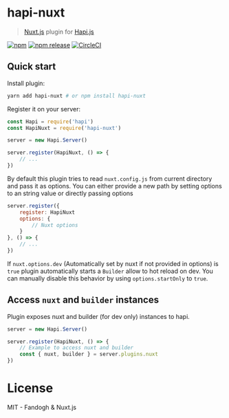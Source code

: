 # hapi-nuxt

> [Nuxt.js](https://nuxtjs.org) plugin for [Hapi.js](https://hapijs.com/)

[![npm](https://img.shields.io/npm/dt/hapi-nuxt.svg?style=flat-square)](https://npmjs.com/package/hapi-nuxt)
[![npm release](https://img.shields.io/npm/v/hapi-nuxt/latest.svg?style=flat-square)](https://npmjs.com/package/hapi-nuxt)
[![CircleCI](https://img.shields.io/circleci/project/github/nuxt-community/hapi-nuxt.svg?style=flat-square)](https://circleci.com/gh/nuxt-community/hapi-nuxt)

## Quick start

Install plugin:

```bash
yarn add hapi-nuxt # or npm install hapi-nuxt
```

Register it on your server:

```js
const Hapi = require('hapi')
const HapiNuxt = require('hapi-nuxt')

server = new Hapi.Server()

server.register(HapiNuxt, () => {
    // ...
})
```

By default this plugin tries to read `nuxt.config.js` from current directory and pass it as options. 
You can either provide a new path by setting options to an string value or directly passing options

```js
server.register({
    register: HapiNuxt
    options: {
        // Nuxt options       
    }
}, () => {
    // ...
})
```

If `nuxt.options.dev` (Automatically set by nuxt if not provided in options) is `true` plugin automatically starts a `Builder` allow to hot reload on dev. You can manually disable this behavior by using `options.startOnly` to `true`.

## Access `nuxt` and `builder` instances

Plugin exposes nuxt and builder (for dev only) instances to hapi. 

```js
server = new Hapi.Server()

server.register(HapiNuxt, () => {
    // Example to access nuxt and builder
    const { nuxt, builder } = server.plugins.nuxt
})
```

# License

MIT - Fandogh & Nuxt.js